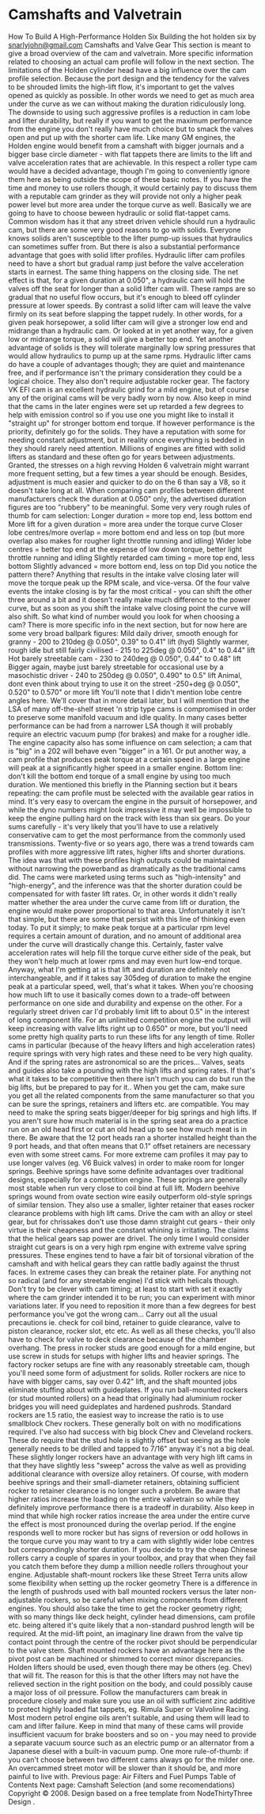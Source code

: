 # Camshafts and Valvetrain

How To Build A High-Performance Holden Six
Building the hot holden six
by snarlyjohn@gmail.com
Camshafts and Valve Gear
This section is meant to give a broad overview of the cam
and valvetrain. More specific information related to choosing an
actual cam profile will follow in the next section.
The limitations of the Holden cylinder head have a big influence
over the cam profile selection. Because the port design and the
tendency for the valves to be shrouded limits the high-lift flow,
it's important to get the valves opened as quickly as possible. In
other words we need to get as much area under the curve as we can
without making the duration ridiculously long. The downside to
using such aggressive profiles is a reduction in cam lobe and
lifter durability, but really if you want to get the maximum
performance from the engine you don't really have much choice but
to smack the valves open and put up with the shorter cam life. Like
many GM engines, the Holden engine would benefit from a camshaft
with bigger journals and a bigger base circle diameter - with flat
tappets there are limits to the lift and valve acceleration rates
that are achievable. In this respect a roller type cam would have a
decided advantage, though I'm going to conveniently ignore them
here as being outside the scope of these basic notes. If you have
the time and money to use rollers though, it would certainly pay to
discuss them with a reputable cam grinder as they will provide not
only a higher peak power level but more area under the torque curve
as well.
Basically we are going to have to choose beween hydraulic or
solid flat-tappet cams. Common wisdom has it that any street driven
vehicle should run a hydraulic cam, but there are some very good
reasons to go with solids. Everyone knows solids aren't susceptible
to the lifter pump-up issues that hydraulics can sometimes suffer
from. But there is also a substantial performance advantage that
goes with solid lifter profiles. Hydraulic lifter cam profiles need
to have a short but gradual ramp just before the valve acceleration
starts in earnest. The same thing happens on the closing side. The
net effect is that, for a given duration at 0.050", a hydraulic cam
will hold the valves off the seat for longer than a solid lifter
cam will. These ramps are so gradual that no useful flow occurs,
but it's enough to bleed off cylinder pressure at lower speeds. By
contrast a solid lifter cam will leave the valve firmly on its seat
before slapping the tappet rudely. In other words, for a given peak
horsepower, a solid lifter cam will give a stronger low end and
midrange than a hydraulic cam. Or looked at in yet another way, for
a given low or midrange torque, a solid will give a better top
end. Yet another advantage of solids is they will tolerate marginally
low spring pressures that would allow hydraulics to pump up at the same
rpms.
Hydraulic lifter cams do have a couple of advantages though;
they are quiet and maintenance free, and if performance isn't the
primary consideration they could be a logical choice. They also
don't require adjustable rocker gear. The factory VK EFI cam is an
excellent hydraulic grind for a mild engine, but of course any of
the original cams will be very badly worn by now. Also keep in mind
that the cams in the later engines were set up retarded a few
degrees to help with emission control so if you use one you might
like to install it "straight up" for stronger bottom end torque. If
however performance is the priority, definitely go for the solids.
They have a reputation with some for needing constant adjustment,
but in reality once everything is bedded in they should rarely need
attention. Millions of engines are fitted with solid lifters as
standard and these often go for years between adjustments. Granted,
the stresses on a high revving Holden 6 valvetrain might warrant
more frequent setting, but a few times a year should be enough.
Besides, adjustment is much easier and quicker to do on the 6 than
say a V8, so it doesn't take long at all.
When comparing cam profiles between different manufacturers
check the duration at 0.050" only, the advertised duration figures
are too "rubbery" to be meaningful.
Some very very rough rules of thumb for cam selection:
Longer duration = more top end, less bottom end
More lift for a given duration = more area under the torque
curve
Closer lobe centres/more overlap = more bottom end and less on top
(but more overlap also makes for rougher light throttle running and
idling)
Wider lobe centres = better top end at the expense of low down
torque, better light throttle running and idling
Slightly retarded cam timing = more top end, less bottom
Slightly advanced = more bottom end, less on top
Did you notice the pattern there? Anything that results in the
intake valve closing later will move the torque peak up the RPM
scale, and vice-versa. Of the four valve events the intake closing
is by far the most critical - you can shift the other three around
a bit and it doesn't really make much difference to the power
curve, but as soon as you shift the intake valve closing point the
curve will also shift.
So what kind of number would you look for when choosing a cam?
There is more specific info in the next section, but for now here
are some very broad ballpark figures:
Mild daily driver, smooth enough for granny - 200 to 210deg @
0.050", 0.39" to 0.41" lift (hyd)
Slightly warmer, rough idle but still fairly civilised - 215 to
225deg @ 0.050", 0.4" to 0.44" lift
Hot barely streetable cam - 230 to 240deg @ 0.050", 0.44" to 0.48"
lift
Bigger again, maybe just barely streetable for occasional use by a
masochistic driver - 240 to 250deg @ 0.050", 0.490" to 0.5"
lift
Animal, dont even think about trying to use it on the street
-250+deg @ 0.050", 0.520" to 0.570" or more lift
You'll note that I didn't mention lobe centre angles here. We'll
cover that in more detail later, but I will mention that the LSA of
many off-the-shelf street 'n strip type cams is compromised in order
to preserve some manifold vacuum and idle quality. In many cases better
performance can be had from a narrower LSA though it will probably
require an electric vacuum pump (for brakes) and make for a rougher
idle.
The engine capacity also has some influence on cam selection; a
cam that is "big" in a 202 will behave even "bigger" in a 161. Or
put another way, a cam profile that produces peak torque at a
certain speed in a large engine will peak at a significantly higher
speed in a smaller engine. Bottom line: don't kill the bottom end
torque of a small engine by using too much duration. We mentioned
this briefly in the Planning section but it bears repeating: the
cam profile
must
be selected with the available gear ratios
in mind. It's very easy to overcam the engine in the pursuit of horsepower,
and while the dyno numbers might look impressive it may well be impossible
to keep the engine pulling hard on the track with less than six gears.
Do your sums carefully - it's very likely that you'll have to use
a relatively conservative cam to get the most performance from the
commonly used transmissions.
Twenty-five or so years ago, there was a trend towards cam profiles with
more aggressive lift rates, higher lifts and shorter durations. The idea was
that with these profiles high outputs could be maintained without narrowing
the powerband as dramatically as the traditional cams did. The cams were
marketed using terms such as "high-intensity" and "high-energy", and the
inference was that the shorter duration could be compensated for with
faster lift rates. Or, in other words it didn't really matter whether
the area under the curve came from lift or duration, the engine would
make power proportional to that area. Unfortunately it isn't that
simple, but there are some that persist with this line of thinking even
today.
To put it simply; to make peak torque at a particular rpm level requires
a certain amount of duration, and no amount of additional area under the curve
will drastically change this. Certainly, faster valve acceleration rates will
help fill the torque curve either side of the peak, but they won't help much at lower
rpms and may even hurt low-end torque. Anyway, what I'm getting at is that lift and
duration are definitely
not
interchangeable, and if it takes say 305deg of
duration to make the engine peak at a particular speed, well, that's what it takes.
When you're choosing how much lift to use it basically comes down to
a trade-off between performance on one side and durability and expense
on the other. For a regularly street driven car I'd probably limit
lift to about 0.5" in the interest of long component life. For
an unlimited competition engine the output will keep increasing with valve
lifts right up to 0.650" or more, but you'll need some pretty high
quality parts to run these lifts for any length of time. Roller cams
in particular (because of the heavy lifters and high acceleration rates)
require springs with very high rates and these need to be very high quality.
And if the spring rates are astronomical so are the prices... 
Valves, seats and guides also take a pounding with the high
lifts and spring rates. If that's what it takes to be competitive then
there isn't much you can do but run the big lifts, but be prepared to pay for it..
When you get the cam, make sure you get all the related
components from the same manufacturer so that you can be sure the
springs, retainers and lifters etc. are compatible. You may need to
make the spring seats bigger/deeper for big springs and high lifts.
If you aren't sure how much material is in the spring seat area do
a practice run on an old head first or cut an old head up to see
how much meat is in there. Be aware that the 12 port heads ran a shorter
installed height than the 9 port heads, and that often means that 0.1" offset
retainers are necessary even with some street cams. For more extreme cam
profiles it may pay to use longer valves (eg. V6 Buick valves) in order
to make room for longer springs. Beehive springs have some definite advantages
over traditional designs, especially for a competition engine. These springs are generally
most stable when run very close to coil bind at full lift.
Modern beehive springs wound from ovate section wire
easily outperform old-style springs of similar tension. They also use a smaller,
lighter retainer that eases rocker clearance problems with high lift cams.
Drive the cam with an alloy or steel gear, but for chrissakes
don't use those damn straight cut gears - their only virtue is
their cheapness and the constant whining is irritating. The claims
that the helical gears sap power are drivel. The only time I would
consider straight cut gears is on a very high rpm engine with
extreme valve spring pressures. These engines tend to have a fair
bit of torsional vibration of the camshaft and with helical gears
they can rattle badly against the thrust faces. In extreme cases they can break the retainer plate.
For anything not so radical (and for any streetable engine) I'd stick with helicals
though.
Don't try to be clever with cam timing; at least to start with
set it exactly where the cam grinder intended it to be run; you can
experiment with minor variations later. If you need to reposition
it more than a few degrees for best performance you've got the
wrong cam... Carry out all the usual precautions ie. check for coil
bind, retainer to guide clearance, valve to piston clearance,
rocker slot, etc etc. As well as all these checks, you'll also have
to check for valve to deck clearance because of the chamber
overhang. The press in rocker studs are good enough for a mild
engine, but use screw in studs for setups with higher lifts and
heavier springs.
The factory rocker setups are fine with any reasonably
streetable cam, though you'll need some form of adjustment for
solids. Roller rockers are nice to have with bigger cams, say over
0.42" lift, and the shaft mounted jobs eliminate stuffing about
with guideplates. If you run ball-mounted rockers (or stud mounted
rollers) on a head that originally had aluminium rocker bridges you
will need guideplates and hardened pushrods. Standard rockers are
1.5 ratio, the easiest way to increase the ratio is to use smallblock
Chev rockers. These generally bolt on with no modifications required.
I've also had success with big block Chev and Cleveland rockers. These
do require that the stud hole is slightly offset but seeing as the hole
generally needs to be drilled and tapped to 7/16" anyway it's not a big deal.
These slightly longer rockers have an advantage with very high lift
cams in that they have slightly less "sweep" across the valve as
well as providing additional clearance with oversize alloy retainers.
Of course, with modern beehive springs and their small-diameter retainers,
obtaining sufficient rocker to retainer clearance is no longer such a problem.
Be aware that higher ratios
increase the loading on the entire valvetrain so while they
definitely improve performance there is a tradeoff in durability. Also keep in
mind that while high rocker ratios increase the area under the entire curve
the effect is most pronounced during the overlap period. If the engine responds
well to more rocker but has signs of reversion or odd hollows in the torque
curve you may want to try a cam with slightly wider lobe centres but correspondingly
shorter duration.
If you decide to try the cheap Chinese rollers carry a couple of
spares in your toolbox, and pray that when they fail you catch them
before they dump a million needle rollers throughout your
engine.
Adjustable shaft-mount rockers like these Street Terra units allow
some flexibility when setting up the rocker geometry
There is a difference in the length of pushrods used with ball
mounted rockers versus the later non-adjustable rockers, so be
careful when mixing components from different engines. You should
also take the time to get the rocker geometry right; with so many
things like deck height, cylinder head dimensions, cam profile etc.
being altered it's quite likely that a non-standard pushrod length
will be required. At the mid-lift point, an imaginary line drawn
from the valve tip contact point through the centre of the rocker
pivot should be perpendicular to the valve stem. Shaft mounted
rockers have an advantage here as the pivot post can be machined or
shimmed to correct minor discrepancies.
Holden lifters should be used, even though there may be others
(eg. Chev) that will fit. The reason for this is that the other
lifters may not have the relieved section in the right position on
the body, and could possibly cause a major loss of oil
pressure.
Follow the manufacturers cam break in procedure closely and make
sure you use an oil with sufficient zinc additive to protect highly
loaded flat tappets, eg. Rimula Super or Valvoline Racing. Most
modern petrol engine oils aren't suitable, and using them will lead
to cam and lifter failure.
Keep in mind that many of these cams will provide insufficient
vacuum for brake boosters and so on - you may need to provide a
separate vacuum source such as an electric pump or an alternator
from a Japanese diesel with a built-in vacuum pump.
One more rule-of-thumb: if you can't choose between two
different cams always go for the milder one. An overcammed street
motor will be slower than it should be, and more painful to live
with.
Previous page: Air Filters and Fuel Pumps
Table of Contents
Next page: Camshaft Selection (and some recomendations)
Copyright © 2008. Design
based on a free template from
NodeThirtyThree
Design
.